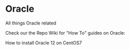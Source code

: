# Oracle
All things Oracle related

Check our the Repo Wiki for "How To" guides on Oracle:

How to install Oracle 12 on CentOS7
